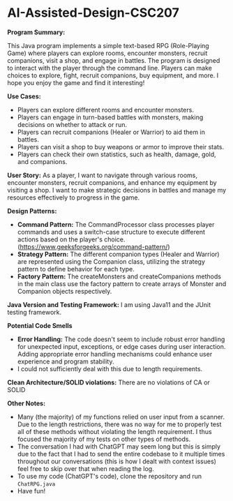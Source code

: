 # AI-Assisted-Design-CSC207
**Program Summary:**

This Java program implements a simple text-based RPG (Role-Playing Game) where players can explore rooms, encounter monsters, recruit companions, visit a shop, and engage in battles. The program is designed to interact with the player through the command line. Players can make choices to explore, fight, recruit companions, buy equipment, and more. I hope you enjoy the game and find it interesting!

**Use Cases:**
- Players can explore different rooms and encounter monsters.
- Players can engage in turn-based battles with monsters, making decisions on whether to attack or run.
- Players can recruit companions (Healer or Warrior) to aid them in battles.
- Players can visit a shop to buy weapons or armor to improve their stats.
- Players can check their own statistics, such as health, damage, gold, and companions.

**User Story:**
As a player, I want to navigate through various rooms, encounter monsters, recruit companions, and enhance my equipment by visiting a shop. I want to make strategic decisions in battles and manage my resources effectively to progress in the game.

**Design Patterns:**
- **Command Pattern:** The CommandProcessor class processes player commands and uses a switch-case structure to execute different actions based on the player's choice. (https://www.geeksforgeeks.org/command-pattern/)
- **Strategy Pattern:** The different companion types (Healer and Warrior) are represented using the Companion class, utilizing the strategy pattern to define behavior for each type.
- **Factory Pattern:** The createMonsters and createCompanions methods in the main class use the factory pattern to create arrays of Monster and Companion objects respectively.

**Java Version and Testing Framework:**
I am using Java11 and the JUnit testing framework.

**Potential Code Smells**
- **Error Handling:** The code doesn't seem to include robust error handling for unexpected input, exceptions, or edge cases during user interaction. Adding appropriate error handling mechanisms could enhance user experience and program stability.
- I could not sufficiently deal with this due to length requirements.

  
**Clean Architecture/SOLID violations:** There are no violations of CA or SOLID
  

**Other Notes:**
- Many (the majority) of my functions relied on user input from a scanner. Due to the length restrictions, there was no way for me to properly test all of these methods without violating the length requirement. I thus focused the majority of my tests on other types of methods.
- The conversation I had with ChatGPT may seem long but this is simply due to the fact that I had to send the entire codebase to it multiple times throughout our conversations (this is how I dealt with context issues) feel free to skip over that when reading the log.
- To use my code (ChatGPT's code), clone the repository and run `ChatRPG.java`
- Have fun!
